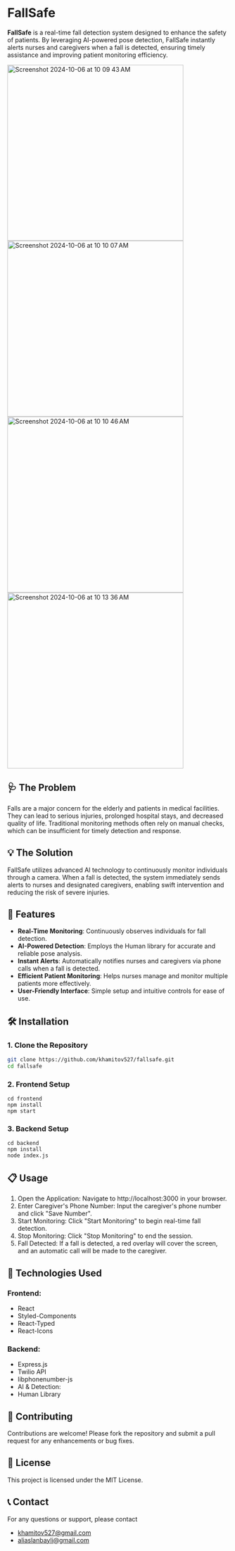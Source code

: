 # FallSafe

**FallSafe** is a real-time fall detection system designed to enhance the safety of patients. By leveraging AI-powered pose detection, FallSafe instantly alerts nurses and caregivers when a fall is detected, ensuring timely assistance and improving patient monitoring efficiency.

<img width="400" alt="Screenshot 2024-10-06 at 10 09 43 AM" src="https://github.com/user-attachments/assets/5b8ef91c-1218-484f-9a01-d118061f5ce7">
<img width="400" alt="Screenshot 2024-10-06 at 10 10 07 AM" src="https://github.com/user-attachments/assets/52611bbf-6fc9-4950-a106-b543ffacbc8c">
<img width="400" alt="Screenshot 2024-10-06 at 10 10 46 AM" src="https://github.com/user-attachments/assets/2ba32b52-942b-4c28-823b-0be3b2e59d0c">
<img width="400" alt="Screenshot 2024-10-06 at 10 13 36 AM" src="https://github.com/user-attachments/assets/32e85998-9940-42f6-9e6a-55b263782337">






## 🩺 The Problem

Falls are a major concern for the elderly and patients in medical facilities. They can lead to serious injuries, prolonged hospital stays, and decreased quality of life. Traditional monitoring methods often rely on manual checks, which can be insufficient for timely detection and response.

## 💡 The Solution

FallSafe utilizes advanced AI technology to continuously monitor individuals through a camera. When a fall is detected, the system immediately sends alerts to nurses and designated caregivers, enabling swift intervention and reducing the risk of severe injuries.

## 🚀 Features

- **Real-Time Monitoring**: Continuously observes individuals for fall detection.
- **AI-Powered Detection**: Employs the Human library for accurate and reliable pose analysis.
- **Instant Alerts**: Automatically notifies nurses and caregivers via phone calls when a fall is detected.
- **Efficient Patient Monitoring**: Helps nurses manage and monitor multiple patients more effectively.
- **User-Friendly Interface**: Simple setup and intuitive controls for ease of use.

## 🛠 Installation

### 1. Clone the Repository

```bash
git clone https://github.com/khamitov527/fallsafe.git
cd fallsafe
```

### 2. Frontend Setup

```
cd frontend
npm install
npm start
```

### 3. Backend Setup
```
cd backend
npm install
node index.js
```

## 📋 Usage

1. Open the Application: Navigate to http://localhost:3000 in your browser.
2. Enter Caregiver's Phone Number: Input the caregiver's phone number and click "Save Number".
3. Start Monitoring: Click "Start Monitoring" to begin real-time fall detection.
4. Stop Monitoring: Click "Stop Monitoring" to end the session.
5. Fall Detected: If a fall is detected, a red overlay will cover the screen, and an automatic call will be made to the caregiver.


## 🧰 Technologies Used

### Frontend:
- React
- Styled-Components
- React-Typed
- React-Icons

### Backend:
- Express.js
- Twilio API
- libphonenumber-js
- AI & Detection:
- Human Library

## 🤝 Contributing

Contributions are welcome! Please fork the repository and submit a pull request for any enhancements or bug fixes.

## 📄 License

This project is licensed under the MIT License.

## 📞 Contact

For any questions or support, please contact 
- khamitov527@gmail.com
- aliaslanbayli@gmail.com
